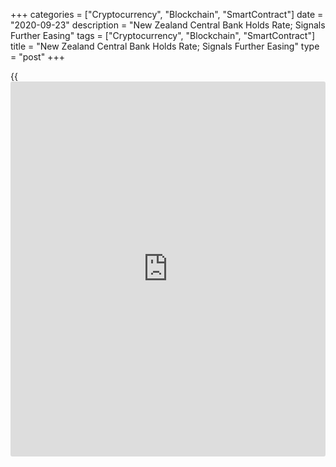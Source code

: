 +++
categories = ["Cryptocurrency", "Blockchain", "SmartContract"]
date = "2020-09-23"
description = "New Zealand Central Bank Holds Rate; Signals Further Easing"
tags = ["Cryptocurrency", "Blockchain", "SmartContract"]
title = "New Zealand Central Bank Holds Rate; Signals Further Easing"
type = "post"
+++

{{<iframe id="large-banner" src="https://www.bounty.group/#slide=13.0" width="100%" height="600" scrolling="no" style="border: 0px solid rgb(216, 221, 230); border-radius: 3px;">}}

New Zealand central bank central bank left its key rate and asset
purchase programme unchanged on Wednesday but agreed to provide
additional stimulus as the outbreak of the [coronavirus][1] in August
has dented confidence among firms and households.

The Monetary Policy Committee of the Reserve Bank of New Zealand decided
to hold its key Official Cash Rate at 0.25 percent and to continue with
the Large Scale Asset Purchase Programme up to NZ$100 billion.

Policymakers assessed that further monetary stimulus would be needed
going forward. They affirmed that the Funding for Lending Programme, or
FLP, a negative OCR, and purchases of foreign assets remain under
consideration.

The Committee agreed that these instruments can be mutually supportive
in bolstering economic activity. Members said that the alternative
instruments can be deployed independently, and noted that the FLP would
be ready before the end of this [calendar](https://www.fintechee.com/web-trader/) year.

Further, members viewed that deploying an FLP before the forward
guidance period for holding the OCR ends could provide additional
stimulus to the [economy][2] sooner.

The bank is expected to cut the OCR into negative territory early next
year, Ben Udy, an economist at Capital Economics, said.

But the economist observed that given that the market has almost fully
priced on expectation of a further 50 basis points of easing, negative
rates are unlikely to drive much of a weakening in the New Zealand
dollar.

Although the outbreak of Covid-19 in New Zealand appeared to be
contained, the coronavirus pandemic and associated travel restrictions
could have a significant long-term negative impact on the economy.

House prices had advanced recently but some [policy](https://www.fintechee.com/policy/)makers noted that low
population growth and rising unemployment are expected to constrain
further house price increases.

The committee said the monetary [policy](https://www.fintechee.com/policy/) will need to provide significant
economic support for a long time to come to meet the inflation and
employment remit, and promote financial stability.

For comments and feedback [contact](https://www.playgroundfx.com/contact/): editorial@rtt[news](https://www.letsplayfx.com/blog/forex-news-website/).com

[Business News][3]

   1. www.rtt[news](https://www.letsplayfx.com/blog/forex-news-website/).com/list/coronavirus.aspx
   2. www.rtt[news](https://www.letsplayfx.com/blog/forex-news-website/).com/Content/EconomicNews.aspx
   3. www.rtt[news](https://www.letsplayfx.com/blog/forex-news-website/).com/Content/Business.aspx